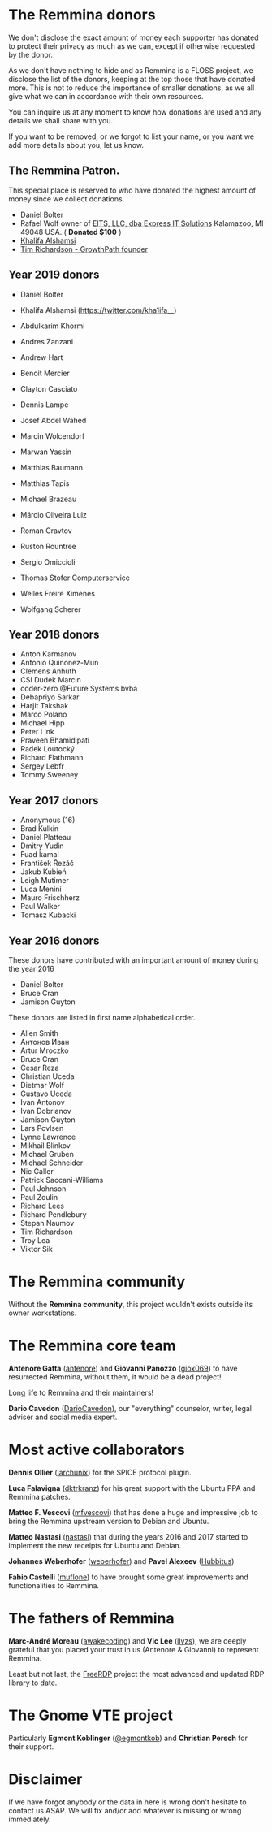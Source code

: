# The Remmina donors

We don't disclose the exact amount of money each supporter has donated to protect their privacy as much as we can, except if otherwise requested by the donor.

As we don't have nothing to hide and as Remmina is a FLOSS project, we disclose the list of the donors, keeping at the top those that have donated more. This is not to reduce the importance of smaller donations, as we all give what we can in accordance with their own resources.

You can inquire us at any moment to know how donations are used and any details we shall share with you.

If you want to be removed, or we forgot to list your name, or you want we add more details about you, let us know.

## The Remmina Patron.

This special place is reserved to who have donated the highest amount of money since we collect donations.

- Daniel Bolter
- Rafael Wolf owner of [EITS, LLC, dba Express IT Solutions](https://eitsonline.com) Kalamazoo, MI 49048 USA. ( **Donated $100** )
- [Khalifa Alshamsi ](https://twitter.com/kha1ifa__)
- [Tim Richardson - GrowthPath founder](https://www.growthpath.com.au/people/growthpath-team-2)

## Year 2019 donors

- Daniel Bolter
- Khalifa Alshamsi (https://twitter.com/kha1ifa__)

- Abdulkarim Khormi
- Andres Zanzani
- Andrew Hart
- Benoit Mercier
- Clayton Casciato
- Dennis Lampe
- Josef Abdel Wahed
- Marcin Wolcendorf
- Marwan Yassin
- Matthias Baumann
- Matthias Tapis
- Michael Brazeau
- Márcio Oliveira Luiz
- Roman Cravtov
- Ruston Rountree
- Sergio Omiccioli
- Thomas Stofer Computerservice
- Welles Freire Ximenes
- Wolfgang Scherer

## Year 2018 donors

- Anton Karmanov
- Antonio Quinonez-Mun
- Clemens Anhuth
- CSI Dudek Marcin
- coder-zero @Future Systems bvba
- Debapriyo Sarkar
- Harjit Takshak
- Marco Polano
- Michael Hipp
- Peter Link
- Praveen Bhamidipati
- Radek Loutocký
- Richard Flathmann
- Sergey Lebfr
- Tommy Sweeney

## Year 2017 donors

- Anonymous (16)
- Brad Kulkin
- Daniel Platteau
- Dmitry Yudin
- Fuad kamal
- František Řezáč
- Jakub Kubień
- Leigh Mutimer
- Luca Menini
- Mauro Frischherz
- Paul Walker
- Tomasz Kubacki

## Year 2016 donors

These donors have contributed with an important amount of money during the year 2016

- Daniel Bolter
- Bruce Cran
- Jamison Guyton

These donors are listed in first name alphabetical order.

- Allen Smith
- Антонов Иван
- Artur Mroczko
- Bruce Cran
- Cesar Reza
- Christian Uceda
- Dietmar Wolf
- Gustavo Uceda
- Ivan Antonov
- Ivan Dobrianov
- Jamison Guyton
- Lars Povlsen
- Lynne Lawrence
- Mikhail Blinkov
- Michael Gruben
- Michael Schneider
- Nic Galler
- Patrick Saccani-Williams
- Paul Johnson
- Paul Zoulin
- Richard Lees
- Richard Pendlebury
- Stepan Naumov
- Tim Richardson
- Troy Lea
- Viktor Sik

# The Remmina community

Without the  **Remmina community**, this project wouldn't exists outside its owner workstations.

# The Remmina core team

**Antenore Gatta** ([antenore](https://github.com/antenore)) and **Giovanni Panozzo** ([giox069](https://github.com/giox069)) to have resurrected Remmina, without them,
it would be a dead project!

Long life to Remmina and their maintainers!

**Dario Cavedon** ([DarioCavedon](https://plus.google.com/+DarioCavedon)), our "everything" counselor, writer, legal adviser and social media expert.

# Most active collaborators

**Dennis Ollier** ([larchunix](https://github.com/larchunix)) for the SPICE protocol plugin.

**Luca Falavigna** ([dktrkranz](https://github.com/dktrkranz)) for his great support with the Ubuntu PPA and Remmina patches.

**Matteo F. Vescovi** ([mfvescovi](https://github.com/mfvescovi)) that has done a huge and impressive job to bring the Remmina upstream version to Debian and Ubuntu.

**Matteo Nastasi** ([nastasi](https://github.com/nastasi)) that during the years 2016 and 2017 started to implement the new receipts for Ubuntu and Debian.

**Johannes Weberhofer** ([weberhofer](https://github.com/weberhofer)) and **Pavel Alexeev** ([Hubbitus](https://github.com/Hubbitus))

**Fabio Castelli** ([muflone](https://github.com/muflone)) to have brought some great improvements and functionalities to Remmina.

# The fathers of Remmina

**Marc-André Moreau** ([awakecoding](https://github.com/awakecoding)) and **Vic Lee** ([llyzs](https://github.com/llyzs)), we are deeply grateful that you placed your
trust in us (Antenore & Giovanni) to represent Remmina.

Least but not last, the [FreeRDP](https://github.com/FreeRDP/FreeRDP) project the most advanced and updated RDP library
to date.

# The Gnome VTE project

Particularly **Egmont Koblinger** ([@egmontkob](https://github.com/egmontkob)) and **Christian Persch** for their support.

# Disclaimer

If we have forgot anybody or the data in here is wrong don't hesitate to contact us ASAP. We will fix and/or add whatever is missing or wrong immediately.
